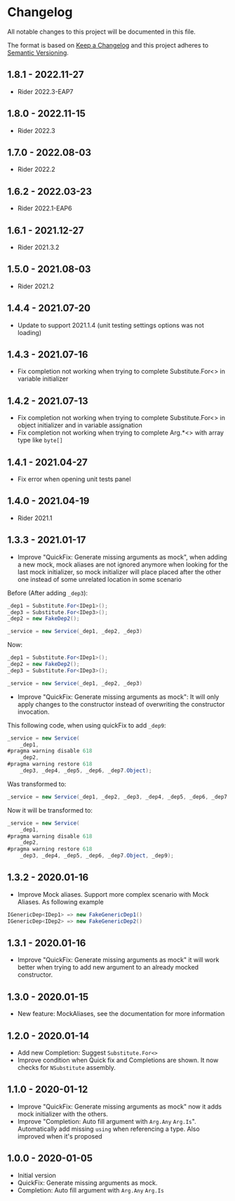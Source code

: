 # Changelog
All notable changes to this project will be documented in this file.

The format is based on [Keep a Changelog](http://keepachangelog.com/en/1.0.0/)
and this project adheres to [Semantic Versioning](http://semver.org/spec/v2.0.0.html).

## 1.8.1 - 2022.11-27
- Rider 2022.3-EAP7

## 1.8.0 - 2022.11-15
- Rider 2022.3

## 1.7.0 - 2022.08-03
- Rider 2022.2

## 1.6.2 - 2022.03-23
- Rider 2022.1-EAP6

## 1.6.1 - 2021.12-27
- Rider 2021.3.2

## 1.5.0 - 2021.08-03
- Rider 2021.2

## 1.4.4 - 2021.07-20
- Update to support 2021.1.4 (unit testing settings options was not loading)

## 1.4.3 - 2021.07-16
- Fix completion not working when trying to complete Substitute.For<> in variable initializer

## 1.4.2 - 2021.07-13
- Fix completion not working when trying to complete Substitute.For<> in object initializer and in variable assignation
- Fix completion not working when trying to complete Arg.*<> with array type like `byte[]`

## 1.4.1 - 2021.04-27 
- Fix error when opening unit tests panel

## 1.4.0 - 2021.04-19
- Rider 2021.1

## 1.3.3 - 2021.01-17
- Improve "QuickFix: Generate missing arguments as mock", when adding a new mock, mock aliases are not ignored anymore when looking for the last mock initializer, so mock initializer will place placed after the other one instead of some unrelated location in some scenario

Before (After adding `_dep3`):
```c#
_dep1 = Substitute.For<IDep1>();
_dep3 = Substitute.For<IDep3>();
_dep2 = new FakeDep2();

_service = new Service(_dep1, _dep2, _dep3)
```
Now:
```c#
_dep1 = Substitute.For<IDep1>();
_dep2 = new FakeDep2();
_dep3 = Substitute.For<IDep3>();

_service = new Service(_dep1, _dep2, _dep3)
```

- Improve "QuickFix: Generate missing arguments as mock": It will only apply changes to the constructor instead of overwriting the constructor invocation.

This following code, when using quickFix to add `_dep9`:

```c#
_service = new Service(
    _dep1,
#pragma warning disable 618
    _dep2,
#pragma warning restore 618
    _dep3, _dep4, _dep5, _dep6, _dep7.Object);
```
Was transformed to:
```c#
_service = new Service(_dep1, _dep2, _dep3, _dep4, _dep5, _dep6, _dep7.Object, _dep9);
```
Now it will be transformed to:
```c#
_service = new Service(
    _dep1,
#pragma warning disable 618
    _dep2,
#pragma warning restore 618
    _dep3, _dep4, _dep5, _dep6, _dep7.Object, _dep9);
```


## 1.3.2 - 2020.01-16
- Improve Mock aliases. Support more complex scenario with Mock Aliases. As following example
```c#
IGenericDep<IDep1> => new FakeGenericDep1()
IGenericDep<IDep2> => new FakeGenericDep2()
```

## 1.3.1 - 2020.01-16
- Improve "QuickFix: Generate missing arguments as mock" it will work better when trying to add new argument to an already mocked constructor.

## 1.3.0 - 2020.01-15
- New feature: MockAliases, see the documentation for more information

## 1.2.0 - 2020.01-14
- Add new Completion: Suggest `Substitute.For<>`
- Improve condition when Quick fix and Completions are shown. It now checks for `NSubstitute` assembly.

## 1.1.0 - 2020-01-12
- Improve "QuickFix: Generate missing arguments as mock" now it adds mock initializer with the others.
- Improve "Completion: Auto fill argument with `Arg.Any` `Arg.Is`". Automatically add missing `using` when referencing a type. Also improved when it's proposed

## 1.0.0 - 2020-01-05
- Initial version
- QuickFix: Generate missing arguments as mock.
- Completion: Auto fill argument with `Arg.Any` `Arg.Is`
